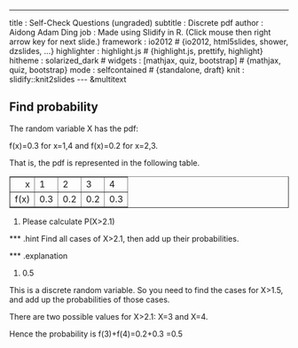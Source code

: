 ---
title       : Self-Check Questions (ungraded)
subtitle    : Discrete pdf
author      : Aidong Adam Ding
job         : Made using Slidify in R. (Click mouse then right arrow key for next slide.)
framework   : io2012        # {io2012, html5slides, shower, dzslides, ...}
highlighter : highlight.js  # {highlight.js, prettify, highlight}
hitheme     : solarized_dark      # 
widgets     : [mathjax, quiz, bootstrap]            # {mathjax, quiz, bootstrap}
mode        : selfcontained # {standalone, draft}
knit        : slidify::knit2slides
--- &multitext
## Find probability


The random variable X has the pdf: 

f(x)=0.3 for x=1,4 and f(x)=0.2 for x=2,3. 

That is, the pdf is represented in the following table.

<!-- html table generated in R 3.0.3 by xtable 1.7-3 package -->
<!-- Sun Jun 22 21:28:33 2014 -->
<TABLE border=1>
  <TR> <TD align="right"> x </TD> <TD> 1 </TD> <TD> 2 </TD> <TD> 3 </TD> <TD> 4 </TD> </TR>
  <TR> <TD align="right"> f(x) </TD> <TD> 0.3 </TD> <TD> 0.2 </TD> <TD> 0.2 </TD> <TD> 0.3 </TD> </TR>
   </TABLE>


1. Please calculate P(X>2.1)

*** .hint
Find all cases of X>2.1, then add up their probabilities.

*** .explanation
1. <span class="answer"> 0.5</span>

This is a discrete random variable. So you need to find the cases for X>1.5, and add up the probabilities of those cases. 

There are two possible values for X>2.1: X=3 and X=4.

Hence the probability is  f(3)+f(4)=0.2+0.3 =0.5
